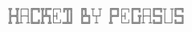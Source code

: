     ╦ ╦┌─┐╔═╗╦╔═┌─┐╔╦╗  ╔╗ ┬ ┬  ╔═╗┌─┐╔═╗┌─┐╔═╗┬ ┬╔═╗
    ╠═╣├─┤║  ╠╩╗├┤  ║║  ╠╩╗└┬┘  ╠═╝├┤ ║ ╦├─┤╚═╗│ │╚═╗
    ╩ ╩┴ ┴╚═╝╩ ╩└─┘═╩╝  ╚═╝ ┴   ╩  └─┘╚═╝┴ ┴╚═╝└─┘╚═╝
